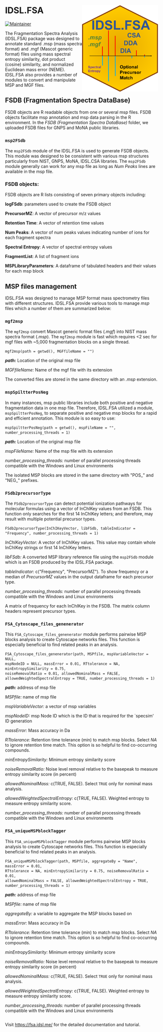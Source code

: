 # IDSL.FSA <img src='FSA_educational_files/Figures/IDSL.FSA-logo.PNG' width="250px" align="right" />

<!-- badges: start -->
[![Maintainer](https://img.shields.io/badge/maintainer-Sadjad_Fakouri_Baygi-blue)](https://github.com/sajfb)
<!-- badges: end -->

The Fragmentation Spectra Analysis (IDSL.FSA) package was designed to annotate standard .msp (mass spectra format) and .mgf (Mascot generic format) files using mass spectral entropy similarity, dot product (cosine) similarity, and normalized Euclidean mass error (NEME). IDSL.FSA also provides a number of modules to convert and manipulate MSP and MGF files.

## FSDB (Fragmentation Spectra DataBase)
FSDB objects are R readable objects from one or several msp files. FSDB objects facilitate msp annotation and msp data parsing in the R environment. In the *FSDB (Fragmentation Spectra DataBase)* folder, we uploaded FSDB files for GNPS and MoNA public libraries.

### `msp2FSdb`
The `msp2FSdb` module of the IDSL.FSA is used to generate FSDB objects. This module was designed to be consistent with various msp structures particularly from NIST, GNPS, MoNA, IDSL.CSA libraries. The `msp2FSdb` module generally can work for any msp file as long as *Num Peaks* lines are available in the msp file.

### FSDB objects:
FSDB objects are R lists consisting of seven primary objects including:

**logFSdb**: parameters used to create the FSDB object

**PrecursorMZ**: A vector of precursor m/z values

**Retention Time**: A vector of retention time values

**Num Peaks**: A vector of num peaks values indicating number of ions for each fragment spectra

**Spectral Entropy**: A vector of spectral entropy values

**FragmentList**: A list of fragment ions

**MSPLibraryParameters**: A dataframe of tabulated headers and their values for each msp block

## MSP files management
IDSL.FSA was designed to manage MSP format mass spectrometry files with different structures. IDSL.FSA provide various tools to manage *msp* files which a number of them are summarized below:

### `mgf2msp`
The `mgf2msp` convert Mascot generic format files (*.mgf*) into NIST mass spectra format (*.msp*). The `mgf2msp` module is fast which requires <2 sec for mgf files with ~5,000 fragmentation blocks on a single thread.

	mgf2msp(path = getwd(), MGFfileName = "")

***path:*** Location of the original msp file

*MGFfileName:* Name of the mgf file with its extension

The converted files are stored in the same directory with an *.msp* extension.

### `mspSpiltterPosNeg`
In many instances, msp public libraries include both positive and negative fragmentation data in one msp file. Therefore, IDSL.FSA utilized a module, `mspSpiltterPosNeg`, to separate positive and negative msp blocks for a rapid and efficient annotation. This module is so easy to use:

	mspSpiltterPosNeg(path = getwd(), mspFileName = "", number_processing_threads = 1)

***path:*** Location of the original msp file

*mspFileName:* Name of the msp file with its extension

*number_processing_threads:* number of parallel processing threads compatible with the Windows and Linux environments

The isolated MSP blocks are stored in the same directory with "POS_" and "NEG_" prefixes.

### `FSdb2precursorType`
The `FSdb2precursorType` can detect potential ionization pathways for molecular formulas using a vector of InChIKey values from an FSDB. This function only searches for the first 14 InChIKey letters; and therefore, may result with multiple potential precursor types.

	FSdb2precursorType(InChIKeyVector, libFSdb, tableIndicator = "Frequency", number_processing_threads = 1)

*InChIKeyVector:* A vector of InChIKey values. This value may contain whole InChIKey strings or first 14 InChIKey letters.

*libFSdb:* A converted MSP library reference file using the `msp2FSdb` module which is an FSDB produced by the IDSL.FSA package.

*tableIndicator:* c("Frequency", "PrecursorMZ"). To show frequency or a median of *PrecursorMZ* values in the output dataframe for each precursor type.

*number_processing_threads:* number of parallel processing threads compatible with the Windows and Linux environments

A matrix of frequency for each InChIKey in the FSDB. The matrix column headers represent precursor types.

### `FSA_Cytoscape_files_genenerator`
This `FSA_Cytoscape_files_genenerator` module performs pairwise MSP blocks analysis to create Cytoscape networks files. This function is especially beneficial to find related peaks in an analysis.

	FSA_Cytoscape_files_genenerator(path, MSPfile, mspVariableVector = NULL,
	mspNodeID = NULL, massError = 0.01, RTtolerance = NA, minEntropySimilarity = 0.75,
	noiseRemovalRatio = 0.01, allowedNominalMass = FALSE, 
	allowedWeightedSpectralEntropy = TRUE, number_processing_threads = 1)

***path:*** address of msp file

*MSPfile:* name of msp file

*mspVariableVector:* a vector of msp variables

*mspNodeID:* msp Node ID which is the ID that is required for the `specsim' ID generation

*massError:* Mass accuracy in Da

*RTtolerance:* Retention time tolerance (min) to match msp blocks. Select *NA* to ignore retention time match. This option is so helpful to find co-occurring compounds.

*minEntropySimilarity:* Minimum entropy similarity score

*noiseRemovalRatio:* Noise level removal relative to the basepeak to measure entropy similarity score (in percent)

*allowedNominalMass:* c(TRUE, FALSE). Select `TRUE` only for nominal mass analysis.

*allowedWeightedSpectralEntropy:* c(TRUE, FALSE). Weighted entropy to measure entropy similarity score.

*number_processing_threads:* number of parallel processing threads compatible with the Windows and Linux environments

### `FSA_uniqueMSPblockTagger`
This `FSA_uniqueMSPblockTagger` module performs pairwise MSP blocks analysis to create Cytoscape networks files. This function is especially beneficial to find related peaks in an analysis.

	FSA_uniqueMSPblockTagger(path, MSPfile, aggregateBy = "Name", massError = 0.01,
	RTtolerance = NA, minEntropySimilarity = 0.75, noiseRemovalRatio = 0.01,
	allowedNominalMass = FALSE, allowedWeightedSpectralEntropy = TRUE, 
	number_processing_threads = 1)

***path:*** address of msp file

*MSPfile:* name of msp file

*aggregateBy:* a variable to aggregate the MSP blocks based on

*massError:* Mass accuracy in Da

*RTtolerance:* Retention time tolerance (min) to match msp blocks. Select *NA* to ignore retention time match. This option is so helpful to find co-occurring compounds.

*minEntropySimilarity:* Minimum entropy similarity score

*noiseRemovalRatio:* Noise level removal relative to the basepeak to measure entropy similarity score (in percent)

*allowedNominalMass:* c(TRUE, FALSE). Select `TRUE` only for nominal mass analysis.

*allowedWeightedSpectralEntropy:* c(TRUE, FALSE). Weighted entropy to measure entropy similarity score.

*number_processing_threads:* number of parallel processing threads compatible with the Windows and Linux environments

##
Visit https://fsa.idsl.me/ for the detailed documentation and tutorial.
